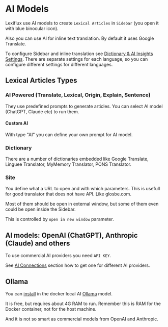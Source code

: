 # AI Models

Lexiflux use AI models to create `Lexical Articles` in `Sidebar`
(you open it with blue binocular icon).

Also you can use AI for inline text translation. By default
it uses Google Translate.

To configure Sidebar and inline translation see [Dictionary & AI Insights Settings](http://localhost:6100/language-preferences/).
There are separate settings for each language, so you can configure
different settings for different languages.

## Lexical Articles Types

### AI Powered (Translate, Lexical, Origin, Explain, Sentence)
They use predefined prompts to generate articles.
You can select AI model (ChatGPT, Claude etc) to run them.

#### Custom AI
With type "AI" you can define your own prompt for AI model.

### Dictionary
There are a number of dictionaries embedded like Google Translate, Linguee Translator, MyMemory Translator, PONS Translator.

### Site
You define what a URL to open and with which parameters.
This is usefull for good translator that does not have API. Like glosbe.com.

Most of them should be open in external window, but some of them even could be open inside the Sidebar.

This is controlled by `open in new window` parameter.

## AI models: OpenAI (ChatGPT), Anthropic (Claude) and others

To use commercial AI providers you need `API KEY`.

See [AI Connections](http://localhost:6100/ai-settings/) section how to get one for different AI providers.

## Ollama
You can [install](docker.md#local-ollama-ai) in the docker local AI [Ollama](https://github.com/jmorganca/ollama) model.

It is free, but requires about 4G RAM to run. Remember this is RAM for the Docker container, not for the host machine.

And it is not so smart as commercial models from OpenAI and Anthropic.
